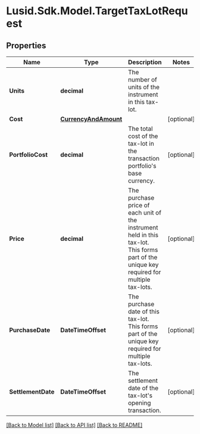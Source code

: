 # Lusid.Sdk.Model.TargetTaxLotRequest
## Properties

Name | Type | Description | Notes
------------ | ------------- | ------------- | -------------
**Units** | **decimal** | The number of units of the instrument in this tax-lot. | 
**Cost** | [**CurrencyAndAmount**](CurrencyAndAmount.md) |  | [optional] 
**PortfolioCost** | **decimal** | The total cost of the tax-lot in the transaction portfolio&#39;s base currency. | [optional] 
**Price** | **decimal** | The purchase price of each unit of the instrument held in this tax-lot. This forms part of the unique key required for multiple tax-lots. | [optional] 
**PurchaseDate** | **DateTimeOffset** | The purchase date of this tax-lot. This forms part of the unique key required for multiple tax-lots. | [optional] 
**SettlementDate** | **DateTimeOffset** | The settlement date of the tax-lot&#39;s opening transaction. | [optional] 

[[Back to Model list]](../README.md#documentation-for-models) [[Back to API list]](../README.md#documentation-for-api-endpoints) [[Back to README]](../README.md)

